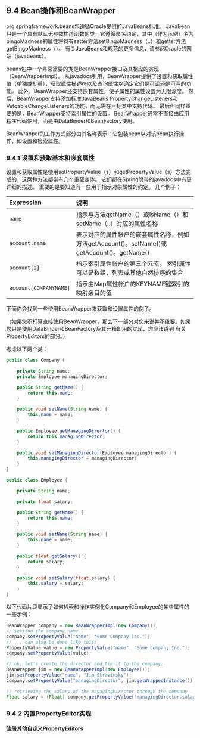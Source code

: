 ## 9.4 Bean操作和BeanWrapper

org.springframework.beans包遵循Oracle提供的JavaBeans标准。 JavaBean只是一个具有默认无参数构造函数的类，它遵循命名约定，其中（作为示例）名为bingoMadness的属性将具有setter方法setBingoMadness（..）和getter方法getBingoMadness（）。 有关JavaBeans和规范的更多信息，请参阅Oracle的网站（javabeans）。

beans包中一个非常重要的类是BeanWrapper接口及其相应的实现（BeanWrapperImpl）。 从javadocs引用，BeanWrapper提供了设置和获取属性值（单独或批量），获取属性描述符以及查询属性以确定它们是可读还是可写的功能。 此外，BeanWrapper还支持嵌套属性，使子属性的属性设置为无限深度。 然后，BeanWrapper支持添加标准JavaBeans PropertyChangeListeners和VetoableChangeListeners的功能，而无需在目标类中支持代码。 最后但同样重要的是，BeanWrapper支持索引属性的设置。 BeanWrapper通常不直接由应用程序代码使用，而是由DataBinder和BeanFactory使用。

BeanWrapper的工作方式部分由其名称表示：它包装bean以对该bean执行操作，如设置和检索属性。

### 9.4.1 设置和获取基本和嵌套属性

设置和获取属性是使用setPropertyValue（s）和getPropertyValue（s）方法完成的，这两种方法都带有几个重载变体。 它们都在Spring附带的javadocs中有更详细的描述。 重要的是要知道有一些用于指示对象属性的约定。 几个例子：

| Expression | 说明 |
| :--- | :--- |
| `name` | 指示与方法getName（）或isName（）和setName（..）对应的属性名称 |
| `account.name` | 表示对应的属性帐户的嵌套属性名称，例如 方法getAccount\(\)。setName\(\)或getAccount\(\)。getName\(\) |
| `account[2]` | 指示索引属性帐户的第三个元素。 索引属性可以是数组，列表或其他自然排序的集合 |
| `account[COMPANYNAME]` | 指示由Map属性帐户的KEYNAME键索引的映射条目的值 |

下面你会找到一些使用BeanWrapper来获取和设置属性的例子。

（如果您不打算直接使用BeanWrapper，那么下一部分对您来说并不重要。如果您只是使用DataBinder和BeanFactory及其开箱即用的实现，您应该跳到 有关PropertyEditors的部分。）

考虑以下两个类：

```java
public class Company {

    private String name;
    private Employee managingDirector;

    public String getName() {
        return this.name;
    }

    public void setName(String name) {
        this.name = name;
    }

    public Employee getManagingDirector() {
        return this.managingDirector;
    }

    public void setManagingDirector(Employee managingDirector) {
        this.managingDirector = managingDirector;
    }
}
```

```java
public class Employee {

    private String name;

    private float salary;

    public String getName() {
        return this.name;
    }

    public void setName(String name) {
        this.name = name;
    }

    public float getSalary() {
        return salary;
    }

    public void setSalary(float salary) {
        this.salary = salary;
    }
}
```

以下代码片段显示了如何检索和操作实例化Company和Employee的某些属性的一些示例：

```java
BeanWrapper company = new BeanWrapperImpl(new Company());
// setting the company name..
company.setPropertyValue("name", "Some Company Inc.");
// ... can also be done like this:
PropertyValue value = new PropertyValue("name", "Some Company Inc.");
company.setPropertyValue(value);

// ok, let's create the director and tie it to the company:
BeanWrapper jim = new BeanWrapperImpl(new Employee());
jim.setPropertyValue("name", "Jim Stravinsky");
company.setPropertyValue("managingDirector", jim.getWrappedInstance());

// retrieving the salary of the managingDirector through the company
Float salary = (Float) company.getPropertyValue("managingDirector.salary");
```

### 9.4.2 内置PropertyEditor实现



#### 注册其他自定义PropertyEditors



